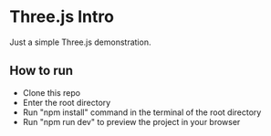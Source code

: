 # Three.js Intro
Just a simple Three.js demonstration. 

## How to run

- Clone this repo
- Enter the root directory
- Run "npm install" command in the terminal of the root directory
- Run "npm run dev" to preview the project in your browser
